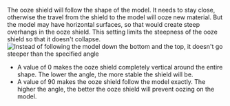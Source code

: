 The ooze shield will follow the shape of the model. It needs to stay close, otherwise the travel from the shield to the model will ooze new material. But the model may have horizontal surfaces, so that would create steep overhangs in the ooze shield. This setting limits the steepness of the ooze shield so that it doesn't collapse.
![Instead of following the model down the bottom and the top, it doesn't go steeper than the specified angle](ooze_shield.svg)
* A value of 0 makes the ooze shield completely vertical around the entire shape. The lower the angle, the more stable the shield will be.
* A value of 90 makes the ooze shield follow the model exactly. The higher the angle, the better the ooze shield will prevent oozing on the model.